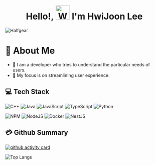 <h1 align="center"> Hello!, <img src="https://raw.githubusercontent.com/nixin72/nixin72/master/wave.gif" 
         alt="Waving hand animated gif"
         height="45"
         width="45" /> I'm HwiJoon Lee</h1>

<p align="left"> <img src="https://komarev.com/ghpvc/?username=Halfgear&label=Views&color=blue&style=plastic&style=for-the-badge" alt="Halfgear" /> </p>

# 💫 About Me
- 🔭 I am a developer who tries to understand the particular needs of users. 
- 💬 My focus is on streamlining user experience.

## 💻 Tech Stack
![C++](https://img.shields.io/badge/c++-%2300599C.svg?style=for-the-badge&logo=c%2B%2B&logoColor=white) ![Java](https://img.shields.io/badge/java-%23ED8B00.svg?style=for-the-badge&logo=java&logoColor=white) ![JavaScript](https://img.shields.io/badge/javascript-%23323330.svg?style=for-the-badge&logo=javascript&logoColor=%23F7DF1E) ![TypeScript](https://img.shields.io/badge/typescript-%23007ACC.svg?style=for-the-badge&logo=typescript&logoColor=white) ![Python](https://img.shields.io/badge/python-3670A0?style=for-the-badge&logo=python&logoColor=ffdd54)

![NPM](https://img.shields.io/badge/NPM-%23000000.svg?style=for-the-badge&logo=npm&logoColor=white) ![NodeJS](https://img.shields.io/badge/node.js-6DA55F?style=for-the-badge&logo=node.js&logoColor=white) ![Docker](https://img.shields.io/badge/docker-%230db7ed.svg?style=for-the-badge&logo=docker&logoColor=white) ![NestJS](https://img.shields.io/badge/nestjs-%23E0234E.svg?style=for-the-badge&logo=nestjs&logoColor=white) 

## 💳 Github Summary
[![github activity card](https://github-profile-summary-cards.vercel.app/api/cards/profile-details?username=Halfgear&theme=vue)](https://jooncode.com/)

![Top Langs](https://github-readme-stats.vercel.app/api/top-langs/?username=Halfgear&layout=compact&theme=vue)
